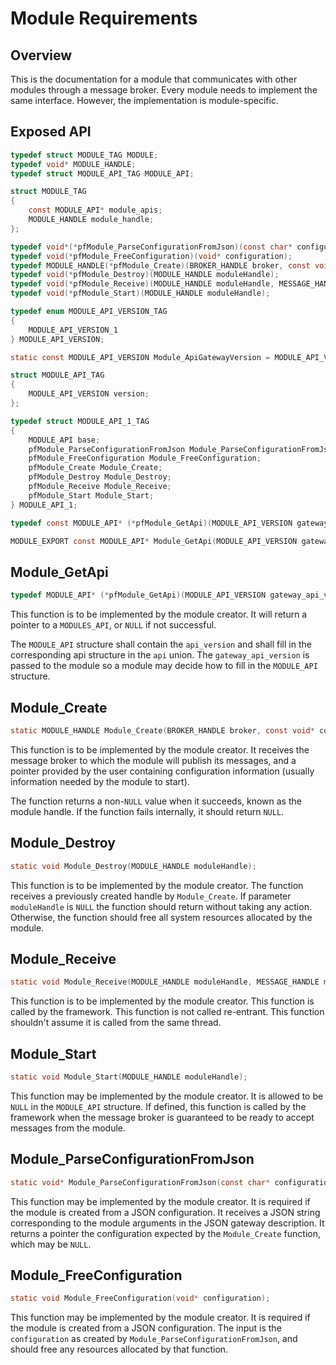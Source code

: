 Module Requirements
===================

Overview
--------

This is the documentation for a module that communicates with other modules
through a message broker. Every module needs to implement the same interface.
However, the implementation is module-specific.

Exposed API
-----------

~~~~~~~~~~~~~~~~~~~~~~~~~~~~~~~~~~~~~~~~~~~~~~~~~~~~~~~~~~~~~~~~~~~~~~~~~~~~~~ c
typedef struct MODULE_TAG MODULE;
typedef void* MODULE_HANDLE;
typedef struct MODULE_API_TAG MODULE_API;

struct MODULE_TAG
{
    const MODULE_API* module_apis;
    MODULE_HANDLE module_handle;
};

typedef void*(*pfModule_ParseConfigurationFromJson)(const char* configuration);
typedef void(*pfModule_FreeConfiguration)(void* configuration);
typedef MODULE_HANDLE(*pfModule_Create)(BROKER_HANDLE broker, const void* configuration);
typedef void(*pfModule_Destroy)(MODULE_HANDLE moduleHandle);
typedef void(*pfModule_Receive)(MODULE_HANDLE moduleHandle, MESSAGE_HANDLE messageHandle);
typedef void(*pfModule_Start)(MODULE_HANDLE moduleHandle);

typedef enum MODULE_API_VERSION_TAG
{
    MODULE_API_VERSION_1
} MODULE_API_VERSION;

static const MODULE_API_VERSION Module_ApiGatewayVersion = MODULE_API_VERSION_1;

struct MODULE_API_TAG
{
    MODULE_API_VERSION version;
};

typedef struct MODULE_API_1_TAG
{
    MODULE_API base;
    pfModule_ParseConfigurationFromJson Module_ParseConfigurationFromJson;
    pfModule_FreeConfiguration Module_FreeConfiguration;
    pfModule_Create Module_Create;
    pfModule_Destroy Module_Destroy;
    pfModule_Receive Module_Receive;
    pfModule_Start Module_Start;
} MODULE_API_1;

typedef const MODULE_API* (*pfModule_GetApi)(MODULE_API_VERSION gateway_api_version);

MODULE_EXPORT const MODULE_API* Module_GetApi(MODULE_API_VERSION gateway_api_version);
~~~~~~~~~~~~~~~~~~~~~~~~~~~~~~~~~~~~~~~~~~~~~~~~~~~~~~~~~~~~~~~~~~~~~~~~~~~~~~~~

Module\_GetApi
--------------

~~~~~~~~~~~~~~~~~~~~~~~~~~~~~~~~~~~~~~~~~~~~~~~~~~~~~~~~~~~~~~~~~~~~~~~~~~~~~~ c
typedef MODULE_API* (*pfModule_GetApi)(MODULE_API_VERSION gateway_api_version);
~~~~~~~~~~~~~~~~~~~~~~~~~~~~~~~~~~~~~~~~~~~~~~~~~~~~~~~~~~~~~~~~~~~~~~~~~~~~~~~~

This function is to be implemented by the module creator. It will return a
pointer to a `MODULES_API`, or `NULL` if not successful.

The `MODULE_API` structure shall contain the `api_version` and shall fill in the
corresponding api structure in the `api` union. The `gateway_api_version` is
passed to the module so a module may decide how to fill in the `MODULE_API`
structure.

Module\_Create
--------------

~~~~~~~~~~~~~~~~~~~~~~~~~~~~~~~~~~~~~~~~~~~~~~~~~~~~~~~~~~~~~~~~~~~~~~~~~~~~~~ c
static MODULE_HANDLE Module_Create(BROKER_HANDLE broker, const void* configuration);
~~~~~~~~~~~~~~~~~~~~~~~~~~~~~~~~~~~~~~~~~~~~~~~~~~~~~~~~~~~~~~~~~~~~~~~~~~~~~~~~

This function is to be implemented by the module creator. It receives the
message broker to which the module will publish its messages, and a pointer
provided by the user containing configuration information (usually information
needed by the module to start).

The function returns a non-`NULL` value when it succeeds, known as the module
handle. If the function fails internally, it should return `NULL`.

Module\_Destroy
---------------

~~~~~~~~~~~~~~~~~~~~~~~~~~~~~~~~~~~~~~~~~~~~~~~~~~~~~~~~~~~~~~~~~~~~~~~~~~~~~~ c
static void Module_Destroy(MODULE_HANDLE moduleHandle);
~~~~~~~~~~~~~~~~~~~~~~~~~~~~~~~~~~~~~~~~~~~~~~~~~~~~~~~~~~~~~~~~~~~~~~~~~~~~~~~~

This function is to be implemented by the module creator. The function receives
a previously created handle by `Module_Create`. If parameter `moduleHandle` is
`NULL` the function should return without taking any action. Otherwise, the
function should free all system resources allocated by the module.

Module\_Receive
---------------

~~~~~~~~~~~~~~~~~~~~~~~~~~~~~~~~~~~~~~~~~~~~~~~~~~~~~~~~~~~~~~~~~~~~~~~~~~~~~~ c
static void Module_Receive(MODULE_HANDLE moduleHandle, MESSAGE_HANDLE messageHandle);
~~~~~~~~~~~~~~~~~~~~~~~~~~~~~~~~~~~~~~~~~~~~~~~~~~~~~~~~~~~~~~~~~~~~~~~~~~~~~~~~

This function is to be implemented by the module creator. This function is
called by the framework. This function is not called re-entrant. This function
shouldn't assume it is called from the same thread.

Module\_Start
-------------

~~~~~~~~~~~~~~~~~~~~~~~~~~~~~~~~~~~~~~~~~~~~~~~~~~~~~~~~~~~~~~~~~~~~~~~~~~~~~~ c
static void Module_Start(MODULE_HANDLE moduleHandle);
~~~~~~~~~~~~~~~~~~~~~~~~~~~~~~~~~~~~~~~~~~~~~~~~~~~~~~~~~~~~~~~~~~~~~~~~~~~~~~~~

This function may be implemented by the module creator. It is allowed to be
`NULL` in the `MODULE_API` structure. If defined, this function is called by the
framework when the message broker is guaranteed to be ready to accept messages
from the module.

Module\_ParseConfigurationFromJson
----------------------------------

~~~~~~~~~~~~~~~~~~~~~~~~~~~~~~~~~~~~~~~~~~~~~~~~~~~~~~~~~~~~~~~~~~~~~~~~~~~~~~ c
static void* Module_ParseConfigurationFromJson(const char* configuration);
~~~~~~~~~~~~~~~~~~~~~~~~~~~~~~~~~~~~~~~~~~~~~~~~~~~~~~~~~~~~~~~~~~~~~~~~~~~~~~~~

This function may be implemented by the module creator. It is required if the
module is created from a JSON configuration. It receives a JSON string
corresponding to the module arguments in the JSON gateway description. It
returns a pointer the configuration expected by the `Module_Create` function,
which may be `NULL`.

Module\_FreeConfiguration
-------------------------

~~~~~~~~~~~~~~~~~~~~~~~~~~~~~~~~~~~~~~~~~~~~~~~~~~~~~~~~~~~~~~~~~~~~~~~~~~~~~~ c
static void Module_FreeConfiguration(void* configuration);
~~~~~~~~~~~~~~~~~~~~~~~~~~~~~~~~~~~~~~~~~~~~~~~~~~~~~~~~~~~~~~~~~~~~~~~~~~~~~~~~

This function may be implemented by the module creator. It is required if the
module is created from a JSON configuration.  The input is the `configuration`
as created by `Module_ParseConfigurationFromJson`, and should free any
resources allocated by that function.
